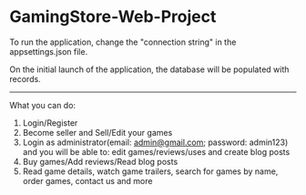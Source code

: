 # GamingStore-Web-Project

To run the application, change the "connection string" in the appsettings.json file.

On the initial launch of the application, the database will be populated with records.

------------------------------------------------------------------------------
What you can do:
1. Login/Register
2. Become seller and Sell/Edit your games
3. Login as administrator(email: admin@gmail.com; password: admin123) and you will be able to: edit games/reviews/uses and create blog posts
4. Buy games/Add reviews/Read blog posts
5. Read game details, watch game trailers, search for games by name, order games, contact us and more
